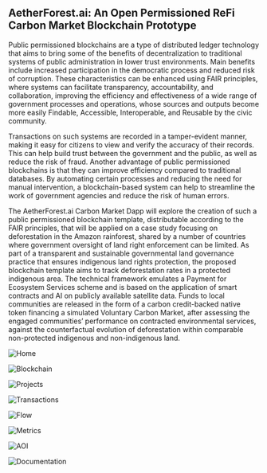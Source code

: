 ## AetherForest.ai: An Open Permissioned ReFi Carbon Market Blockchain Prototype

Public permissioned blockchains are a type of distributed ledger technology that aims to bring some of the benefits of decentralization to traditional systems of public administration in lower trust environments. Main benefits include increased participation in the democratic process and reduced risk of corruption. These characteristics can be enhanced using FAIR principles, where systems can facilitate transparency, accountability, and collaboration, improving the efficiency and effectiveness of a wide range of government processes and operations, whose sources and outputs become more easily Findable, Accessible, Interoperable, and Reusable by the civic community.

Transactions on such systems are recorded in a tamper-evident manner, making it easy for citizens to view and verify the accuracy of their records. This can help build trust between the government and the public, as well as reduce the risk of fraud. Another advantage of public permissioned blockchains is that they can improve efficiency compared to traditional databases. By automating certain processes and reducing the need for manual intervention, a blockchain-based system can help to streamline the work of government agencies and reduce the risk of human errors.

The AetherForest.ai Carbon Market Dapp will explore the creation of such a public permissioned blockchain template, distributable according to the FAIR principles, that will be applied on a case study focusing on deforestation in the Amazon rainforest, shared by a number of countries where government oversight of land right enforcement can be limited. As part of a transparent and sustainable governmental land governance practice that ensures indigenous land rights protection, the proposed blockchain template aims to track deforestation rates in a protected indigenous area. The technical framework emulates a Payment for Ecosystem Services scheme and is based on the application of smart contracts and AI on publicly available satellite data. Funds to local communities are released in the form of a carbon credit-backed native token financing a simulated Voluntary Carbon Market, after assessing the engaged communities’ performance on contracted environmental services, against the counterfactual evolution of deforestation within comparable non-protected indigenous and non-indigenous land.

![Home](https://github.com/user-attachments/assets/dcfebda1-196c-41d8-aa4e-9fb1aafa4f4c)

![Blockchain](https://github.com/user-attachments/assets/26808cac-27ee-45f3-8dc4-cc7ed8008250)

![Projects](https://github.com/user-attachments/assets/b653cb61-c456-41b4-80a3-c28568d96ecc)

![Transactions](https://github.com/user-attachments/assets/c684a086-986a-4ef2-baae-aeeafe44ec5f)

![Flow](https://github.com/user-attachments/assets/69e0be3a-434c-43e8-a399-a7309c37cf97)

![Metrics](https://github.com/user-attachments/assets/49fd80cd-588d-41c9-919d-90ea6d0f292a)

![AOI](https://github.com/user-attachments/assets/5ee1e0f9-c92b-4f81-88a7-bbe3993bcc53)

![Documentation](https://github.com/user-attachments/assets/088a1596-42f7-49e9-8775-9d1a07cfe05a)


